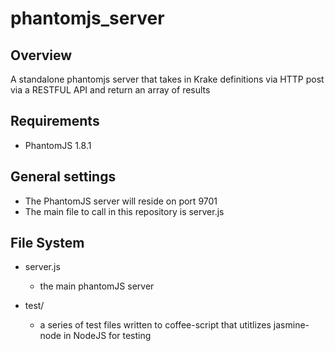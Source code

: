 # phantomjs_server

## Overview
A standalone phantomjs server that takes in Krake definitions via HTTP post via a RESTFUL API and return an array of results

## Requirements
- PhantomJS 1.8.1

## General settings
- The PhantomJS server will reside on port 9701
- The main file to call in this repository is server.js

## File System

- server.js
    - the main phantomJS server
    
- test/
    - a series of test files written to coffee-script that utitlizes jasmine-node in NodeJS for testing
